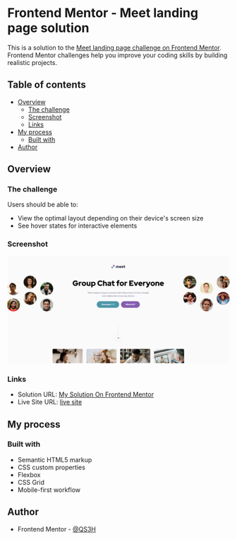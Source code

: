 # Frontend Mentor - Meet landing page solution

This is a solution to the [Meet landing page challenge on Frontend Mentor](https://www.frontendmentor.io/challenges/meet-landing-page-rbTDS6OUR). Frontend Mentor challenges help you improve your coding skills by building realistic projects.

## Table of contents

- [Overview](#overview)
  - [The challenge](#the-challenge)
  - [Screenshot](#screenshot)
  - [Links](#links)
- [My process](#my-process)
  - [Built with](#built-with)
- [Author](#author)

## Overview

### The challenge

Users should be able to:

- View the optimal layout depending on their device's screen size
- See hover states for interactive elements

### Screenshot

![screenshot of meet landing page](./assets/Screenshot%202025-03-07%20162634.png)

### Links

- Solution URL: [My Solution On Frontend Mentor](https://www.frontendmentor.io/solutions/meet-landing-page-solution-JW6aPgEMhn)
- Live Site URL: [live site](https://qs3h.github.io/Meet-Landing-page-Frontend-Mentor/)

## My process

### Built with

- Semantic HTML5 markup
- CSS custom properties
- Flexbox
- CSS Grid
- Mobile-first workflow

## Author

- Frontend Mentor - [@QS3H](https://www.frontendmentor.io/profile/QS3H)
